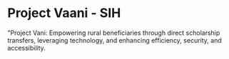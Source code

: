 # Project Vaani - SIH
 "Project Vani: Empowering rural beneficiaries through direct scholarship transfers, leveraging technology, and enhancing efficiency, security, and accessibility.
